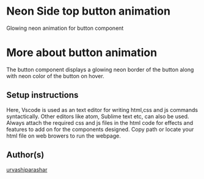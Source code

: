 # Neon Side top button animation
Glowing neon animation for button component

# More about button animation
The button component displays a glowing neon border of the button along with neon color of the button on hover.

## Setup instructions

Here, Vscode is used as an text editor for writing html,css and js commands syntactically. Other editors like atom, Sublime text etc, can also be used.
Always attach the required css and js files in the html code for effects and features to add on for the components designed.
Copy path or locate your html file on web browers to run the webpage.


## Author(s)

[urvashiparashar](https://github.com/urvashiparashar)
